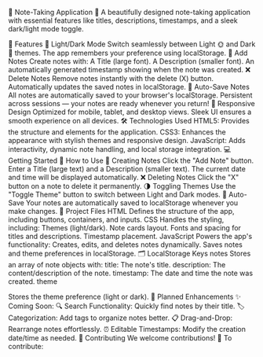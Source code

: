 🌟 Note-Taking Application 🌟
A beautifully designed note-taking application with essential features like titles, descriptions, timestamps, and a sleek dark/light mode toggle.

🚀 Features
🎨 Light/Dark Mode
Switch seamlessly between Light 🌞 and Dark 🌙 themes.
The app remembers your preference using localStorage.
📝 Add Notes
Create notes with:
A Title (large font).
A Description (smaller font).
An automatically generated timestamp showing when the note was created.
❌ Delete Notes
Remove notes instantly with the delete (X) button.
Automatically updates the saved notes in localStorage.
💾 Auto-Save Notes
All notes are automatically saved to your browser's localStorage.
Persistent across sessions — your notes are ready whenever you return!
📱 Responsive Design
Optimized for mobile, tablet, and desktop views.
Sleek UI ensures a smooth experience on all devices.
🛠️ Technologies Used
HTML5: Provides the structure and elements for the application.
CSS3: Enhances the appearance with stylish themes and responsive design.
JavaScript: Adds interactivity, dynamic note handling, and local storage integration.
💻 Getting Started
📖 How to Use
🌟 Creating Notes
Click the "Add Note" button.
Enter a Title (large text) and a Description (smaller text).
The current date and time will be displayed automatically.
❌ Deleting Notes
Click the "X" button on a note to delete it permanently.
🌗 Toggling Themes
Use the "Toggle Theme" button to switch between Light and Dark modes.
🔄 Auto-Save
Your notes are automatically saved to localStorage whenever you make changes.
📂 Project Files
HTML
Defines the structure of the app, including buttons, containers, and inputs.
CSS
Handles the styling, including:
Themes (light/dark).
Note cards layout.
Fonts and spacing for titles and descriptions.
Timestamp placement.
JavaScript
Powers the app's functionality:
Creates, edits, and deletes notes dynamically.
Saves notes and theme preferences in localStorage.
🗂️ LocalStorage Keys
notes
Stores an array of note objects with:
title: The note's title.
description: The content/description of the note.
timestamp: The date and time the note was created.
theme

Stores the theme preference (light or dark).
🎯 Planned Enhancements
✨ Coming Soon:
🔍 Search Functionality: Quickly find notes by their title.
🏷️ Categorization: Add tags to organize notes better.
📋 Drag-and-Drop: Rearrange notes effortlessly.
⏰ Editable Timestamps: Modify the creation date/time as needed.
🤝 Contributing
We welcome contributions! 🎉 To contribute:








